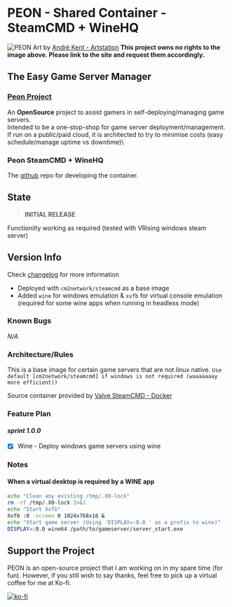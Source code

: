 # PEON - Shared Container - SteamCMD + WineHQ

![PEON](https://github.com/nox-noctua-consulting/peon/blob/main/media/andre-kent-peon-turntable.jpeg)
Art by [André Kent - Artstation](https://www.artstation.com/artwork/W2E0RQ)
**This project owns no rights to the image above. Please link to the site and request them accordingly.**

## The Easy Game Server Manager

### [Peon Project](https://github.com/nox-noctua-consulting/peon)

An **OpenSource** project to assist gamers in self-deploying/managing game servers.\
Intended to be a one-stop-shop for game server deployment/management.\
If run on a public/paid cloud, it is architected to try to minimise costs (easy schedule/manage uptime vs downtime)\

### Peon SteamCMD + WineHQ

The [github](https://github.com/nox-noctua-consulting/peon-plans/tree/master/containers/steamcmd-wine) repo for developing the container.

## State

> **INITIAL RELEASE**

Functionilty working as required (tested with VRising windows steam server)

## Version Info

Check [changelog](https://github.com/nox-noctua-consulting/peon-plans/blob/master/containers/steamcmd-wine/changelog.md) for more information

- Deployed with ``cm2network/steamcmd`` as a base image
- Added ``wine`` for windows emulation & ``xvfb`` for virtual console emulation (required for some wine apps when running in headless mode)

### Known Bugs

*N/A*

### Architecture/Rules

This is a base image for certain game servers that are not linux native. ``Use default [cm2network/steamcmd] if windows is not required (waaaaaaay more efficient))``

Source container provided by [Valve SteamCMD - Docker](https://developer.valvesoftware.com/wiki/SteamCMD#Docker)

### Feature Plan

#### *sprint 1.0.0*

- [x] Wine - Deploy windows game servers using wine

### Notes

#### When a **virtual** desktop is required by a WINE app

```bash
echo "Clean any existing /tmp/.X0-lock"
rm -rf /tmp/.X0-lock 2>&1
echo "Start Xvfb"
Xvfb :0 -screen 0 1024x768x16 &
echo "Start game server (Using 'DISPLAY=:0.0 ' as a prefix to wine)"
DISPLAY=:0.0 wine64 /path/to/gameserver/server_start.exe
```

## Support the Project

PEON is an open-source project that I am working on in my spare time (for fun).
However, if you still wish to say thanks, feel free to pick up a virtual coffee for me at Ko-fi.

[![ko-fi](https://ko-fi.com/img/githubbutton_sm.svg)](https://ko-fi.com/K3K567ILJ)
